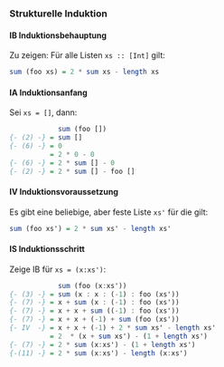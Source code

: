 ### Strukturelle Induktion

#### IB Induktionsbehauptung

Zu zeigen: Für alle Listen `xs :: [Int]` gilt:

```haskell
sum (foo xs) = 2 * sum xs - length xs
```

#### IA Induktionsanfang

Sei `xs = []`, dann:

```haskell
            sum (foo [])
{- (2) -} = sum []
{- (6) -} = 0
          = 2 * 0 - 0
{- (6) -} = 2 * sum [] - 0
{- (2) -} = 2 * sum [] - foo []
```

#### IV Induktionsvoraussetzung

Es gibt eine beliebige, aber feste Liste `xs'` für die gilt:

```haskell
sum (foo xs') = 2 * sum xs' - length xs'
```

#### IS Induktionsschritt

Zeige IB für `xs = (x:xs')`:

```haskell
            sum (foo (x:xs'))
{- (3) -} = sum (x : x : (-1) : foo (xs'))
{- (7) -} = x + sum (x : (-1) : foo (xs'))
{- (7) -} = x + x + sum ((-1) : foo (xs'))
{- (7) -} = x + x + (-1) + sum (foo (xs'))
{- IV  -} = x + x + (-1) + 2 * sum xs' - length xs'
          = 2  * (x + sum xs') - (1 + length xs')
{- (7) -} = 2 * sum (x:xs') - (1 + length xs')
{-(11) -} = 2 * sum (x:xs') - length (x:xs')
```

